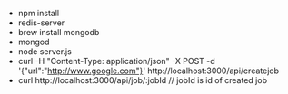 - npm install
- redis-server
- brew install mongodb
- mongod
- node server.js
- curl -H "Content-Type: application/json" -X POST -d '{"url":"http://www.google.com"}' http://localhost:3000/api/createjob
- curl http://localhost:3000/api/job/:jobId      // jobId is id of created job